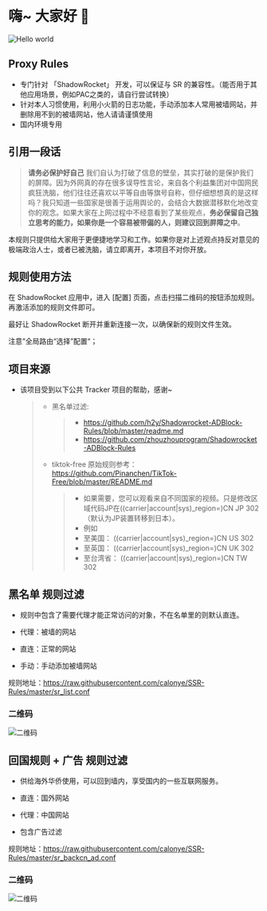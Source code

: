 # 嗨~ 大家好 :wave:

<img src="https://raw.githubusercontent.com/sagar-viradiya/sagar-viradiya/master/resources/banner.png" alt="Hello world">


## Proxy Rules

- 专门针对 「ShadowRocket」 开发，可以保证与 SR 的兼容性。（能否用于其他应用场景，例如PAC之类的，请自行尝试转换）
- 针对本人习惯使用，利用小火箭的日志功能，手动添加本人常用被墙网站，并删除用不到的被墙网站，他人请请谨慎使用
- 国内环境专用

## 引用一段话

> **请务必保护好自己** 我们自认为打破了信息的壁垒，其实打破的是保护我们的屏障。因为外网真的存在很多误导性言论，来自各个利益集团对中国网民疯狂洗脑，他们往往还喜欢以平等自由等旗号自称，但仔细想想真的是这样吗？我只知道一些国家是很善于运用舆论的，会结合大数据潜移默化地改变你的观念。如果大家在上网过程中不经意看到了某些观点，**务必保留自己独立思考的能力，如果你是一个容易被带偏的人，则建议回到屏障之中**。

本规则只提供给大家用于更便捷地学习和工作。如果你是对上述观点持反对意见的极端政治人士，或者已被洗脑，请立即离开，本项目不对你开放。

## 规则使用方法

在 ShadowRocket 应用中，进入 [配置] 页面，点击扫描二维码的按钮添加规则。再激活添加的规则文件即可。

最好让 ShadowRocket 断开并重新连接一次，以确保新的规则文件生效。 

注意”全局路由“选择”配置“；

## 项目来源

- 该项目受到以下公共 Tracker 项目的帮助，感谢~
  > - 黑名单过滤:
  >   > - https://github.com/h2y/Shadowrocket-ADBlock-Rules/blob/master/readme.md
  >   > - https://github.com/zhouzhouprogram/Shadowrocket-ADBlock-Rules
  > - tiktok-free 原始规则参考：https://github.com/Pinanchen/TikTok-Free/blob/master/README.md 
  >   > - 如果需要，您可以观看来自不同国家的视频。只是修改区域代码JP在((carrier|account|sys)_region=)CN JP 302（默认为JP装置转移到日本）。
  >   > - 例如
  >   > - 至美国： ((carrier|account|sys)_region=)CN US 302
  >   > - 至英国： ((carrier|account|sys)_region=)CN UK 302
  >   > - 至台湾省： ((carrier|account|sys)_region=)CN TW 302

## 黑名单 规则过滤

- 规则中包含了需要代理才能正常访问的对象，不在名单里的则默认直连。

- 代理：被墙的网站 
- 直连：正常的网站
- 手动：手动添加被墙网站

规则地址：<https://raw.githubusercontent.com/calonye/SSR-Rules/master/sr_list.conf>

### 二维码

![二维码](https://github.com/calonye/SSR-Rules/blob/master/figure/sr.png)

## 回国规则 + 广告 规则过滤

- 供给海外华侨使用，可以回到墙内，享受国内的一些互联网服务。

- 直连：国外网站
- 代理：中国网站
- 包含广告过滤

规则地址：<https://raw.githubusercontent.com/calonye/SSR-Rules/master/sr_backcn_ad.conf>

### 二维码

![二维码](https://github.com/calonye/SSR-Rules/blob/master/figure/bancn_ad.png)



